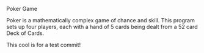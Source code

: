 Poker Game

Poker is a mathematically complex game of chance and skill.  This program sets
up four players, each with a hand of 5 cards being dealt from a 52 card Deck of
Cards.  


This cool is for a test commit!
